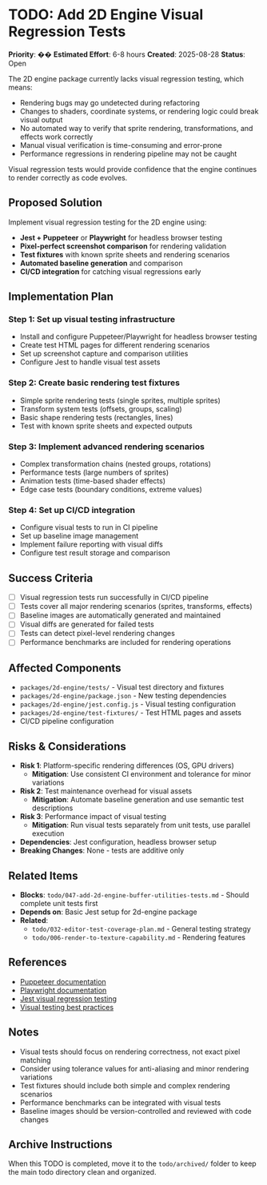 # TODO: Add 2D Engine Visual Regression Tests

**Priority**: ��
**Estimated Effort**: 6-8 hours
**Created**: 2025-08-28
**Status**: Open

The 2D engine package currently lacks visual regression testing, which means:
- Rendering bugs may go undetected during refactoring
- Changes to shaders, coordinate systems, or rendering logic could break visual output
- No automated way to verify that sprite rendering, transformations, and effects work correctly
- Manual visual verification is time-consuming and error-prone
- Performance regressions in rendering pipeline may not be caught

Visual regression tests would provide confidence that the engine continues to render correctly as code evolves.

## Proposed Solution

Implement visual regression testing for the 2D engine using:
- **Jest + Puppeteer** or **Playwright** for headless browser testing
- **Pixel-perfect screenshot comparison** for rendering validation
- **Test fixtures** with known sprite sheets and rendering scenarios
- **Automated baseline generation** and comparison
- **CI/CD integration** for catching visual regressions early

## Implementation Plan

### Step 1: Set up visual testing infrastructure
- Install and configure Puppeteer/Playwright for headless browser testing
- Create test HTML pages for different rendering scenarios
- Set up screenshot capture and comparison utilities
- Configure Jest to handle visual test assets

### Step 2: Create basic rendering test fixtures
- Simple sprite rendering tests (single sprites, multiple sprites)
- Transform system tests (offsets, groups, scaling)
- Basic shape rendering tests (rectangles, lines)
- Test with known sprite sheets and expected outputs

### Step 3: Implement advanced rendering scenarios
- Complex transformation chains (nested groups, rotations)
- Performance tests (large numbers of sprites)
- Animation tests (time-based shader effects)
- Edge case tests (boundary conditions, extreme values)

### Step 4: Set up CI/CD integration
- Configure visual tests to run in CI pipeline
- Set up baseline image management
- Implement failure reporting with visual diffs
- Configure test result storage and comparison

## Success Criteria

- [ ] Visual regression tests run successfully in CI/CD pipeline
- [ ] Tests cover all major rendering scenarios (sprites, transforms, effects)
- [ ] Baseline images are automatically generated and maintained
- [ ] Visual diffs are generated for failed tests
- [ ] Tests can detect pixel-level rendering changes
- [ ] Performance benchmarks are included for rendering operations

## Affected Components

- `packages/2d-engine/tests/` - Visual test directory and fixtures
- `packages/2d-engine/package.json` - New testing dependencies
- `packages/2d-engine/jest.config.js` - Visual testing configuration
- `packages/2d-engine/test-fixtures/` - Test HTML pages and assets
- CI/CD pipeline configuration

## Risks & Considerations

- **Risk 1**: Platform-specific rendering differences (OS, GPU drivers)
  - **Mitigation**: Use consistent CI environment and tolerance for minor variations
- **Risk 2**: Test maintenance overhead for visual assets
  - **Mitigation**: Automate baseline generation and use semantic test descriptions
- **Risk 3**: Performance impact of visual testing
  - **Mitigation**: Run visual tests separately from unit tests, use parallel execution
- **Dependencies**: Jest configuration, headless browser setup
- **Breaking Changes**: None - tests are additive only

## Related Items

- **Blocks**: `todo/047-add-2d-engine-buffer-utilities-tests.md` - Should complete unit tests first
- **Depends on**: Basic Jest setup for 2d-engine package
- **Related**: 
  - `todo/032-editor-test-coverage-plan.md` - General testing strategy
  - `todo/006-render-to-texture-capability.md` - Rendering features

## References

- [Puppeteer documentation](https://pptr.dev/)
- [Playwright documentation](https://playwright.dev/)
- [Jest visual regression testing](https://jestjs.io/docs/visual-regression-testing)
- [Visual testing best practices](https://www.chromium.org/developers/testing/visual-testing)

## Notes

- Visual tests should focus on rendering correctness, not exact pixel matching
- Consider using tolerance values for anti-aliasing and minor rendering variations
- Test fixtures should include both simple and complex rendering scenarios
- Performance benchmarks can be integrated with visual tests
- Baseline images should be version-controlled and reviewed with code changes

## Archive Instructions

When this TODO is completed, move it to the `todo/archived/` folder to keep the main todo directory clean and organized. 
